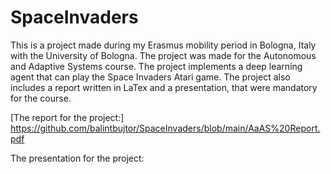 # SpaceInvaders
This is a project made during my Erasmus mobility period in Bologna, Italy with the University of Bologna. The project was made for the Autonomous and Adaptive Systems course. The project implements a deep learning agent that can play the Space Invaders Atari game. The project also includes a report written in LaTex and a presentation, that were mandatory for the course.

[The report for the project:] https://github.com/balintbujtor/SpaceInvaders/blob/main/AaAS%20Report.pdf

The presentation for the project: 
